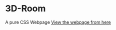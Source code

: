 # 3D-Room
A pure CSS Webpage
[View the webpage from here](https://patristical-pronoun.000webhostapp.com/3d-room/dist/) 
